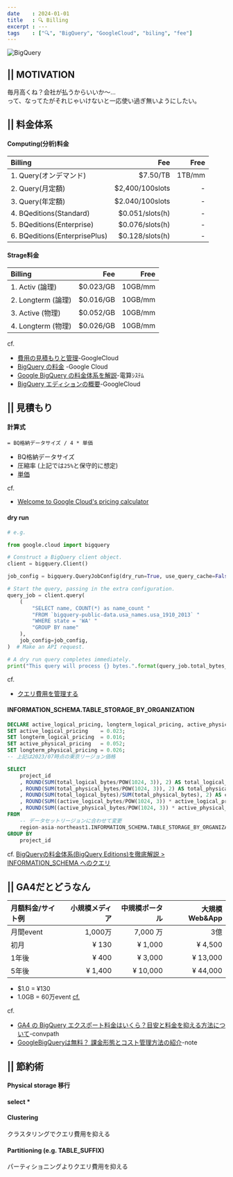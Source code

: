 ```yaml
---
date    : 2024-01-01
title   : 🔍 Billing
excerpt : ---
tags    : ["🔍", "BigQuery", "GoogleCloud", "biling", "fee"]
---
```


![BigQuery](https://cdn-ssl-devio-img.classmethod.jp/wp-content/uploads/2020/09/gcp-eyecatch-bigquery_1200x630.png)

## || MOTIVATION

毎月高くね？会社が払うからいいか〜... <br>
って、なってたがそれじゃいけないと一応使い過ぎ無いようにしたい。



## || 料金体系
#### Computing(分析)料金
|Billing                      |Fee            |Free  |
|:-|-:|-:|
|1. Query(オンデマンド)       |$7.50/TB       |1TB/mm|
|2. Query(月定額)             |$2,400/100slots|-     |
|3. Query(年定額)             |$2.040/100slots|-     |
|4. BQeditions(Standard)      |$0.051/slots(h)|-     |
|5. BQeditions(Enterprise)    |$0.076/slots(h)|-     |
|6. BQeditions(EnterprisePlus)|$0.128/slots(h)|-     |

#### Strage料金
|Billing           |Fee      |Free   |
|:-|-:|-:|
|1. Activ    (論理)|$0.023/GB|10GB/mm|
|2. Longterm (論理)|$0.016/GB|10GB/mm|
|3. Active   (物理)|$0.052/GB|10GB/mm|
|4. Longterm (物理)|$0.026/GB|10GB/mm|

cf. 
- [費用の見積もりと管理](https://cloud.google.com/bigquery/docs/best-practices-costs?hl=ja)-GoogleCloud
- [BigQuery の料金](https://cloud.google.com/bigquery/pricing?hl=ja) -Google Cloud
- [Google BigQuery の料金体系を解説](https://www.dsk-cloud.com/blog/bigquery-pricing-and-points)-電算ｼｽﾃﾑ
- [BigQuery エディションの概要](https://cloud.google.com/bigquery/docs/editions-intro?hl=ja)-GoogleCloud



## || 見積もり
#### 計算式

    = BQ格納データサイズ / 4 * 単価

- BQ格納データサイズ
- 圧縮率 (上記では`25%`と保守的に想定)
- [単価](https://cloud.google.com/bigquery/pricing?hl=en#storage)

cf. 
- [Welcome to Google Cloud's pricing calculator](https://cloud.google.com/products/calculator?hl=ja)


#### dry run

```python
# e.g.

from google.cloud import bigquery

# Construct a BigQuery client object.
client = bigquery.Client()

job_config = bigquery.QueryJobConfig(dry_run=True, use_query_cache=False)

# Start the query, passing in the extra configuration.
query_job = client.query(
    (
        "SELECT name, COUNT(*) as name_count "
        "FROM `bigquery-public-data.usa_names.usa_1910_2013` "
        "WHERE state = 'WA' "
        "GROUP BY name"
    ),
    job_config=job_config,
)  # Make an API request.

# A dry run query completes immediately.
print("This query will process {} bytes.".format(query_job.total_bytes_processed))
```

cf. 
- [クエリ費用を管理する](https://cloud.google.com/bigquery/docs/best-practices-costs?hl=ja#control-query-cost)

#### INFORMATION_SCHEMA.TABLE_STORAGE_BY_ORGANIZATION
```sql
DECLARE active_logical_pricing, longterm_logical_pricing, active_physical_pricing, longterm_physical_pricing NUMERIC;
SET active_logical_pricing    = 0.023;
SET longterm_logical_pricing  = 0.016;
SET active_physical_pricing   = 0.052;
SET longterm_physical_pricing = 0.026;
-- 上記は2023/07時点の東京リージョン価格

SELECT
    project_id
    , ROUND(SUM(total_logical_bytes/POW(1024, 3)), 2) AS total_logical_gigabytes
    , ROUND(SUM(total_physical_bytes/POW(1024, 3)), 2) AS total_physical_gigabytes
    , ROUND(SUM(total_logical_bytes)/SUM(total_physical_bytes), 2) AS compression_ratio
    , ROUND(SUM((active_logical_bytes/POW(1024, 3)) * active_logical_pricing + (long_term_logical_bytes/POW(1024, 3)) * longterm_logical_pricing), 2) AS total_logical_prices
    , ROUND(SUM((active_physical_bytes/POW(1024, 3)) * active_physical_pricing + (long_term_physical_bytes/POW(1024, 3))* longterm_physical_pricing), 2) AS total_active_prices
FROM
    -- データセットリージョンに合わせて変更
    region-asia-northeast1.INFORMATION_SCHEMA.TABLE_STORAGE_BY_ORGANIZATION
GROUP BY 
    project_id
```

cf. [BigQueryの料金体系(BigQuery Editions)を徹底解説 > INFORMATION_SCHEMA へのクエリ](https://blog.g-gen.co.jp/entry/bigquery-editions-explained#INFORMATION_SCHEMA-%E3%81%B8%E3%81%AE%E3%82%AF%E3%82%A8%E3%83%AA)


## || GA4だとどうなん

|月額料金/サイト例|小規模メディア|中規模ポータル|大規模 Web&App|
|:-|-:|-:|-:|
|月間event     |1,000万 |7,000 万|3億     |
|初月          |¥ 130 　|¥ 1,000 |¥ 4,500 |
|1年後         |¥ 400   |¥ 3,000 |¥ 13,000|
|5年後         |¥ 1,400 |¥ 10,000|¥ 44,000|

- $1.0   = ¥130 
- 1.0GB  = 60万event [cf.](https://support.google.com/analytics/answer/9358801?hl=ja&utm_id=ad)

cf. 
- [GA4 の BigQuery エクスポート料金はいくら？目安と料金を抑える方法について](https://www.convpath.com/blog/ga4-bigquery-export/)-convpath
- [GoogleBigQueryは無料？ 課金形態とコスト管理方法の紹介](https://note.com/calm_laelia838/n/nbe54e27dfa87)-note



## || 節約術
#### Physical storage 移行
#### select * 
#### Clustering 
クラスタリングでクエリ費用を抑える
#### Partitioning (e.g. TABLE_SUFFIX)
パーティショニングよりクエリ費用を抑える

